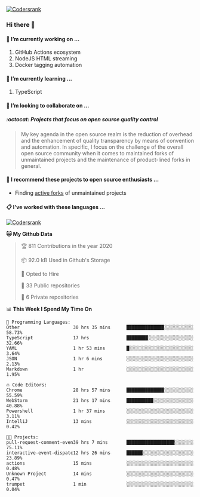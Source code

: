 [![Codersrank](https://cdn.image4.io/matfax/c_scale,w_540/codersrank.png)](https://profile.codersrank.io/user/matfax)

### Hi there 👋

#### 🔭 I’m currently working on ...

1. GitHub Actions ecosystem
1. NodeJS HTML streaming
1. Docker tagging automation

#### 🌱 I’m currently learning ...

1. TypeScript

#### 👯 I’m looking to collaborate on ...

##### :octocat: Projects that focus on open source quality control
> My key agenda in the open source realm is the reduction of overhead and the enhancement of quality transparency by means of convention and automation. In specific, I focus on the challenge of the overall open source community when it comes to maintained forks of unmaintained projects and the maintenance of product-lined forks in general.

#### :rocket: I recommend these projects to open source enthusiasts ...

* Finding [active forks](https://github.com/techgaun/active-forks) of unmaintained projects

#### :clipboard: I've worked with these languages ...

[![Codersrank](https://cdn.image4.io/matfax/c_scale,w_760/languages.png)](https://profile.codersrank.io/user/matfax)

<!--START_SECTION:waka-->
**🐱 My Github Data** 

> 🏆 811 Contributions in the year 2020
 > 
> 📦 92.0 kB Used in Github's Storage 
 > 
> 💼 Opted to Hire
 > 
> 📜 33 Public repositories
 > 
> 🔑 6 Private repositories 

📊 **This Week I Spend My Time On** 

```text
💬 Programming Languages: 
Other                    30 hrs 35 mins      ██████████████░░░░░░░░░░░   58.73% 
TypeScript               17 hrs              ████████░░░░░░░░░░░░░░░░░   32.66% 
YAML                     1 hr 53 mins        █░░░░░░░░░░░░░░░░░░░░░░░░   3.64% 
JSON                     1 hr 6 mins         ░░░░░░░░░░░░░░░░░░░░░░░░░   2.13% 
Markdown                 1 hr                ░░░░░░░░░░░░░░░░░░░░░░░░░   1.95%

🔥 Code Editors: 
Chrome                   28 hrs 57 mins      ██████████████░░░░░░░░░░░   55.59% 
WebStorm                 21 hrs 17 mins      ██████████░░░░░░░░░░░░░░░   40.88% 
Powershell               1 hr 37 mins        ░░░░░░░░░░░░░░░░░░░░░░░░░   3.11% 
IntelliJ                 13 mins             ░░░░░░░░░░░░░░░░░░░░░░░░░   0.42%

🐱‍💻 Projects: 
pull-request-comment-even39 hrs 7 mins       ██████████████████░░░░░░░   75.11% 
interactive-event-dispatc12 hrs 26 mins      ██████░░░░░░░░░░░░░░░░░░░   23.89% 
actions                  15 mins             ░░░░░░░░░░░░░░░░░░░░░░░░░   0.48% 
Unknown Project          14 mins             ░░░░░░░░░░░░░░░░░░░░░░░░░   0.47% 
trumpet                  1 min               ░░░░░░░░░░░░░░░░░░░░░░░░░   0.04%

```


<!--END_SECTION:waka-->

<!--
**matfax/matfax** is a ✨ _special_ ✨ repository because its `README.md` (this file) appears on your GitHub profile.

Here are some ideas to get you started:

- 🔭 I’m currently working on ...
- 🌱 I’m currently learning ...
- 👯 I’m looking to collaborate on ...
- 🤔 I’m looking for help with ...
- 💬 Ask me about ...
- 📫 How to reach me: ...
- 😄 Pronouns: ...
- ⚡ Fun fact: ...
-->
